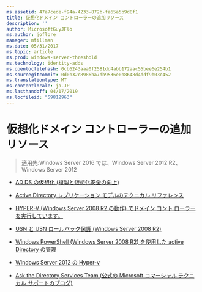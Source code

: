 ```yaml
---
ms.assetid: 47a7cede-f94a-4233-872b-fa65a5b9d8f1
title: 仮想化ドメイン コントローラーの追加リソース
description: ''
author: MicrosoftGuyJFlo
ms.author: joflore
manager: mtillman
ms.date: 05/31/2017
ms.topic: article
ms.prod: windows-server-threshold
ms.technology: identity-adds
ms.openlocfilehash: 0cb6243aaa0f2581dd4abb172aac55bee6e254b1
ms.sourcegitcommit: 0d0b32c8986ba7db9536e0b8648d4ddf9b03e452
ms.translationtype: MT
ms.contentlocale: ja-JP
ms.lasthandoff: 04/17/2019
ms.locfileid: "59812963"
---
```

# <a name="virtualized-domain-controller-additional-resources"></a>仮想化ドメイン コントローラーの追加リソース

>適用先:Windows Server 2016 では、Windows Server 2012 R2、Windows Server 2012

  
-   [AD DS の仮想化 (複製と仮想化安全の向上)](https://go.microsoft.com/fwlink/p/?LinkID=238316)  
  
-   [Active Directory レプリケーション モデルのテクニカル リファレンス](https://technet.microsoft.com/library/cc782376(v=ws.10).aspx)  
  
-   [HYPER-V (Windows Server 2008 R2 の動作) でドメイン コント ローラーを実行しています。](https://technet.microsoft.com/library/dd363553(v=ws.10).aspx)  
  
-   [USN と USN ロールバック保護 (Windows Server 2008 R2)](https://technet.microsoft.com/library/d2cae85b-41ac-497f-8cd1-5fbaa6740ffe(v=ws.10))  
  
-   [Windows PowerShell (Windows Server 2008 R2) を使用した active Directory の管理](https://technet.microsoft.com/library/dd378937(WS.10).aspx)  
  
-   [Windows Server 2012 の Hyper-v](https://technet.microsoft.com/library/hh831531.aspx)  
  
-   [Ask the Directory Services Team (公式の Microsoft コマーシャル テクニカル サポートのブログ)](http://blogs.technet.com/b/askds)  
  


